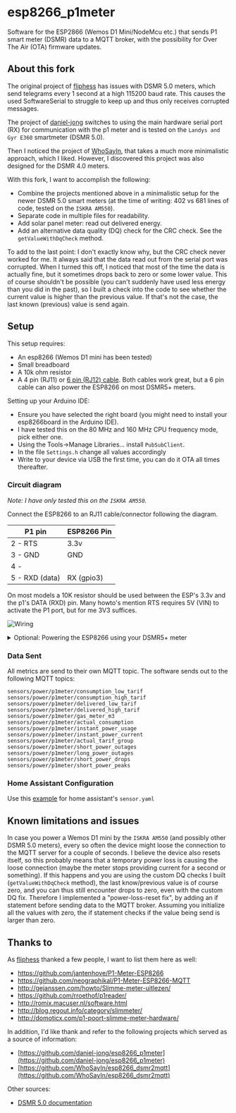 # esp8266_p1meter

Software for the ESP2866 (Wemos D1 Mini/NodeMcu etc.) that sends P1 smart meter (DSMR) data to a MQTT broker, with the possibility for Over The Air (OTA) firmware updates.

## About this fork
The original project of [fliphess](https://github.com/fliphess/esp8266_p1meter) has issues with DSMR 5.0 meters, which send telegrams every 1 second at a high 115200 baud rate. 
This causes the used SoftwareSerial to struggle to keep up and thus only receives corrupted messages. 

The project of [daniel-jong](https://github.com/daniel-jong/esp8266_p1meter) switches to using the main hardware serial port (RX) for communication with the p1 meter and is tested on the `Landys and Gyr E360` smartmeter (DSMR 5.0).

Then I noticed the project of [WhoSayIn](https://github.com/WhoSayIn/esp8266_dsmr2mqtt), that takes a much more minimalistic approach, which I liked. However, I discovered this project was also designed for the DSMR 4.0 meters.

With this fork, I want to accomplish the following:
- Combine the projects mentioned above in a minimalistic setup for the newer DSMR 5.0 smart meters (at the time of writing: 402 vs 681 lines of code, tested on the `ISKRA AM550`).
- Separate code in multiple files for readability.
- Add solar panel meter: read out delivered energy.
- Add an alternative data quality (DQ) check for the CRC check. See the `getValueWithDqCheck` method.

To add to the last point: I don't exactly know why, but the CRC check never worked for me. It always said that the data read out from the serial port was corrupted. When I turned this off, I noticed that most of the time the data is actually fine, but it sometimes drops back to zero or some lower value. This of course shouldn't be possible (you can't suddenly have used less energy than you did in the past), so I built a check into the code to see whether the current value is higher than the previous value. If that's not the case, the last known (previous) value is send again.

## Setup
This setup requires:
- An esp8266 (Wemos D1 mini has been tested)
- Small breadboard
- A 10k ohm resistor
- A 4 pin (RJ11) or [6 pin (RJ12) cable](https://www.tinytronics.nl/shop/nl/kabels/adapters/rj12-naar-6-pins-dupont-jumper-adapter). Both cables work great, but a 6 pin cable can also power the ESP8266 on most DSMR5+ meters.

Setting up your Arduino IDE:
- Ensure you have selected the right board (you might need to install your esp8266board in the Arduino IDE).
- I have tested this on the 80 MHz and 160 MHz CPU frequency mode, pick either one.
- Using the Tools->Manage Libraries... install `PubSubClient`.
- In the file `Settings.h` change all values accordingly
- Write to your device via USB the first time, you can do it OTA all times thereafter.

### Circuit diagram
_Note: I have only tested this on the `ISKRA AM550`._

Connect the ESP8266 to an RJ11 cable/connector following the diagram.

| P1 pin   | ESP8266 Pin |
| ----     | ---- |
| 2 - RTS  | 3.3v |
| 3 - GND  | GND  |
| 4 -      |      |
| 5 - RXD (data) | RX (gpio3) |

On most models a 10K resistor should be used between the ESP's 3.3v and the p1's DATA (RXD) pin. Many howto's mention RTS requires 5V (VIN) to activate the P1 port, but for me 3V3 suffices.

![Wiring](https://raw.githubusercontent.com/daniel-jong/esp8266_p1meter/master/assets/esp8266_p1meter_bb.png)

<details><summary>Optional: Powering the ESP8266 using your DSMR5+ meter</summary>
<p>
When using a 6 pin cable you can use the power source provided by the meter.
  
| P1 pin   | ESP8266 Pin |
| ----     | ---- |
| 1 - 5v out | 5v or Vin |
| 2 - RTS  | 3.3v |
| 3 - GND  | GND  |
| 4 -      |      |
| 5 - RXD (data) | RX (gpio3) |
| 6 - GND  | GND  |
  
![Wiring powered by meter](https://raw.githubusercontent.com/daniel-jong/esp8266_p1meter/master/assets/esp8266_p1meter_bb_PoweredByMeter.png)

</p>
</details>

### Data Sent

All metrics are send to their own MQTT topic.
The software sends out to the following MQTT topics:

```
sensors/power/p1meter/consumption_low_tarif
sensors/power/p1meter/consumption_high_tarif
sensors/power/p1meter/delivered_low_tarif
sensors/power/p1meter/delivered_high_tarif
sensors/power/p1meter/gas_meter_m3
sensors/power/p1meter/actual_consumption
sensors/power/p1meter/instant_power_usage
sensors/power/p1meter/instant_power_current
sensors/power/p1meter/actual_tarif_group
sensors/power/p1meter/short_power_outages
sensors/power/p1meter/long_power_outages
sensors/power/p1meter/short_power_drops
sensors/power/p1meter/short_power_peaks
```

### Home Assistant Configuration

Use this [example](https://raw.githubusercontent.com/daniel-jong/esp8266_p1meter/master/assets/p1_sensors.yaml) for home assistant's `sensor.yaml`

## Known limitations and issues
In case you power a Wemos D1 mini by the `ISKRA AM550` (and possibly other DSMR 5.0 meters), every so often the device might loose the connection to the MQTT server for a couple of seconds. I believe the device also resets itself, so this probably means that a temporary power loss is causing the loose connection (maybe the meter stops providing current for a second or something). If this happens and you are using the custom DQ checks I built (`getValueWithDqCheck` method), the last know/previous value is of course zero, and you can thus still encounter drops to zero, even with the custom DQ fix. Therefore I implemented a "power-loss-reset fix", by adding an if statement before sending data to the MQTT broker. Assuming you initialize all the values with zero, the if statement checks if the value being send is larger than zero.

## Thanks to

As [fliphess](https://github.com/fliphess/esp8266_p1meter) thanked a few people, I want to list them here as well:
- https://github.com/jantenhove/P1-Meter-ESP8266
- https://github.com/neographikal/P1-Meter-ESP8266-MQTT
- http://gejanssen.com/howto/Slimme-meter-uitlezen/
- https://github.com/rroethof/p1reader/
- http://romix.macuser.nl/software.html
- http://blog.regout.info/category/slimmeter/
- http://domoticx.com/p1-poort-slimme-meter-hardware/

In addition, I'd like thank and refer to the following projects which served as a source of information:
- [https://github.com/daniel-jong/esp8266_p1meter](https://github.com/daniel-jong/esp8266_p1meter)
- [https://github.com/WhoSayIn/esp8266_dsmr2mqtt](https://github.com/WhoSayIn/esp8266_dsmr2mqtt)

Other sources:
- [DSMR 5.0 documentation](https://www.netbeheernederland.nl/_upload/Files/Slimme_meter_15_a727fce1f1.pdf)